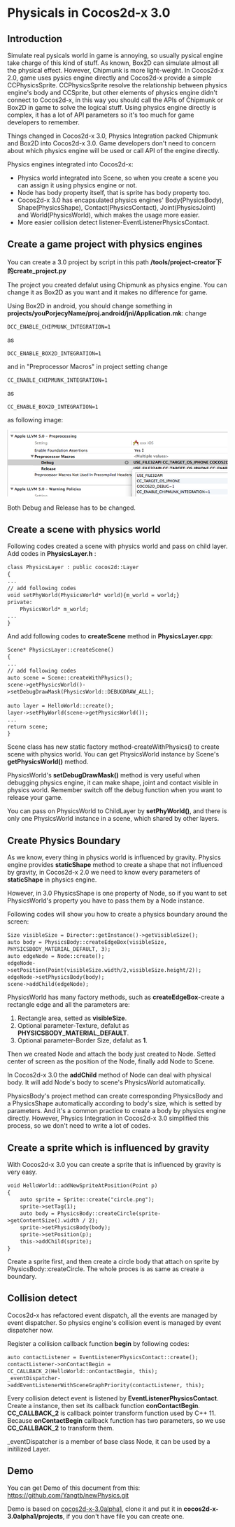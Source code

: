 # Physicals in Cocos2d-x 3.0

## Introduction

Simulate real pysicals world in game is annoying, so usually pysical engine take charge of this kind of stuff. As known, Box2D can simulate almost all the physical effect. However, Chipmunk is more light-weight. In Cocos2d-x 2.0, game uses pysics engine directly and Cocos2d-x provide a simple CCPhysicsSprite. CCPhysicsSprite resolve the relationship between physics engine's body and CCSprite, but other elements of physics engine didn't connect to Cocos2d-x, in this way you should call the APIs of Chipmunk or Box2D in game to solve the logical stuff. Using physics engine directly is complex, it has a lot of API parameters so it's too much for game developers to remember.

Things changed in Cocos2d-x 3.0, Physics Integration packed Chipmunk and Box2D into Cocos2d-x 3.0. Game developers don't need to concern about which physics engine will be used or call API of the engine directly.

Physics engines integrated into Cocos2d-x:

* Physics world integrated into Scene, so when you create a scene you can assign it using physics engine or not.
* Node has body property itself, that is sprite has body property too.
* Cocos2d-x 3.0 has encapsulated physics engines' Body(PhysicsBody), Shape(PhysicsShape), Contact(PhysicsContact), Joint(PhysicsJoint) and World(PhysicsWorld), which makes the usage more easier.
* More easier collision detect listener-EventListenerPhysicsContact.

## Create a game project with physics engines

You can create a 3.0 project by script in this path **/tools/project-creator下的create_project.py**

The project you created defalut using Chipmunk as physics engine. You can change it as Box2D as you want and it makes no difference for game.

Using Box2D in android, you should change something in **projects/youPorjecyName/proj.android/jni/Application.mk**:
change 

```
DCC_ENABLE_CHIPMUNK_INTEGRATION=1
```

as 

```
DCC_ENABLE_BOX2D_INTEGRATION=1
```
and in "Preprocessor Macros" in project setting
change

```
CC_ENABLE_CHIPMUNK_INTEGRATION=1
```

as

```
CC_ENABLE_BOX2D_INTEGRATION=1
```

as following image:

![iOS Precess](res/iosPreprocess.png)

Both Debug and Release has to be changed.

## Create a scene with physics world

Following codes created a scene with physics world and pass on child layer. Add codes in **PhysicsLayer.h** :

```
class PhysicsLayer : public cocos2d::Layer
{
...
// add following codes
void setPhyWorld(PhysicsWorld* world){m_world = world;}
private:
    PhysicsWorld* m_world;
...
}
```

And add following codes to **createScene** method in **PhysicsLayer.cpp**:

```
Scene* PhysicsLayer::createScene()
{
...
// add following codes
auto scene = Scene::createWithPhysics();
scene->getPhysicsWorld()->setDebugDrawMask(PhysicsWorld::DEBUGDRAW_ALL);

auto layer = HelloWorld::create();
layer->setPhyWorld(scene->getPhysicsWorld());
...
return scene;
}
```

Scene class has new static factory method-createWithPhysics() to create scene with physics world. You can get PhysicsWorld instance by Scene's **getPhysicsWorld()** method.

PhysicsWorld's **setDebugDrawMask()** method is very useful when debugging physics engine, it can make shape, joint and contact visible in physics world. Remember switch off the debug function when you want to release your game.

You can pass on PhysicsWorld to ChildLayer by **setPhyWorld()**, and there is only one PhysicsWorld instance in a scene, which shared by other layers.

## Create Physics Boundary

As we know, every thing in physics world is influenced by gravity. Physics engine provides **staticShape** method to create a shape that not influenced by gravity, in Cocos2d-x 2.0 we need to know every parameters of **staticShape** in physics engine.

However, in 3.0 PhysicsShape is one property of Node, so if you want to set PhysicsWorld's property you have to pass them by a Node instance.

Following codes will show you how to create a physics boundary around the screen:

```
Size visibleSize = Director::getInstance()->getVisibleSize();
auto body = PhysicsBody::createEdgeBox(visibleSize, PHYSICSBODY_MATERIAL_DEFAULT, 3);
auto edgeNode = Node::create();
edgeNode->setPosition(Point(visibleSize.width/2,visibleSize.height/2));
edgeNode->setPhysicsBody(body);
scene->addChild(edgeNode);
```

PhysicsWorld has many factory methods, such as **createEdgeBox**-create a rectangle edge and all the parameters are:

1. Rectangle area, setted as **visibleSize**.
2. Optional parameter-Texture, defalut as **PHYSICSBODY_MATERIAL_DEFAULT**.
3. Optional parameter-Border Size, defalut as **1**.

Then we created Node and attach the body just created to Node. Setted center of screen as the position of the Node, finally add Node to Scene.

In Cocos2d-x 3.0 the **addChild** method of Node can deal with physical body. It will add Node's body to scene's PhysicsWorld automatically.

PhysicsBody's project method can create corresponding PhysicsBody and a PhysicsShape automatically according to body's size, which is setted by parameters. And it's a common practice to create a body by physics engine directly. However, Physics Integration in Cocos2d-x 3.0 simplified this process, so we don't need to write a lot of codes.

## Create a sprite which is influenced by gravity

With Cocos2d-x 3.0 you can create a sprite that is influenced by gravity is very easy.

```
void HelloWorld::addNewSpriteAtPosition(Point p)
{
    auto sprite = Sprite::create("circle.png");
    sprite->setTag(1);
    auto body = PhysicsBody::createCircle(sprite->getContentSize().width / 2);
    sprite->setPhysicsBody(body);
    sprite->setPosition(p);
    this->addChild(sprite);
}
```

Create a sprite first, and then create a circle body that attach on sprite by PhysicsBody::createCircle. The whole proces is as same as create a boundary.

## Collision detect

Cocos2d-x has refactored event dispatch, all the events are managed by event dispatcher. So physics engine's collision event is managed by event dispatcher now.

Register a collision callback function **begin** by following codes:

```
auto contactListener = EventListenerPhysicsContact::create();
contactListener->onContactBegin = CC_CALLBACK_2(HelloWorld::onContactBegin, this);
_eventDispatcher->addEventListenerWithSceneGraphPriority(contactListener, this);
```

Every collision detect event is listened by **EventListenerPhysicsContact**. Create a instance, then set its callback function **conContactBegin**. **CC_CALLBACK_2** is callback pointer transform function used by C++ 11. Because **onContactBegin** callback function has two parameters, so we use **CC_CALLBACK_2** to transform them.

_eventDispatcher is a member of base class Node, it can be used by a initilized Layer.

## Demo

You can get Demo of this document from this: <https://github.com/Yangtb/newPhysics.git>

Demo is based on [cocos2d-x-3.0alpha1](http://cdn.cocos2d-x.org/cocos2d-x-3.0alpha1.zip), clone it and put it in **cocos2d-x-3.0alpha1/projects**, if you don't have file you can create one.
